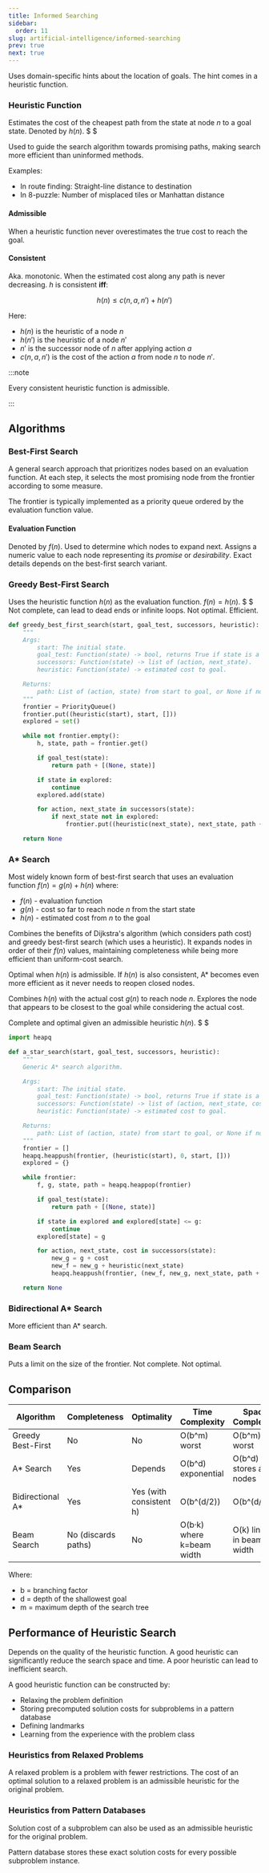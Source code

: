 ```yaml
---
title: Informed Searching
sidebar:
  order: 11
slug: artificial-intelligence/informed-searching
prev: true
next: true
---
```


Uses domain-specific hints about the location of goals. The hint comes in a heuristic function.

### Heuristic Function

Estimates the cost of the cheapest path from the state at node $n$ to a goal state. Denoted by $h(n)$. $ $

Used to guide the search algorithm towards promising paths, making search more efficient than uninformed methods.

Examples:

- In route finding: Straight-line distance to destination
- In 8-puzzle: Number of misplaced tiles or Manhattan distance

#### Admissible

When a heuristic function never overestimates the true cost to reach the goal.

#### Consistent

Aka. monotonic. When the estimated cost along any path is never decreasing. $h$ is consistent **iff**:

```math
h(n) \leq c(n, a, n') + h(n')
```

Here:
- $h(n)$ is the heuristic of a node $n$
- $h(n')$ is the heuristic of a node $n'$ 
- $n'$ is the successor node of $n$ after applying action $a$
- $c(n, a, n')$ is the cost of the action $a$ from node $n$ to node $n'$.

:::note

Every consistent heuristic function is admissible.

:::

## Algorithms

### Best-First Search

A general search approach that prioritizes nodes based on an evaluation function. At each step, it selects the most promising node from the frontier according to some measure.

The frontier is typically implemented as a priority queue ordered by the evaluation function value.

#### Evaluation Function

Denoted by $f(n)$. Used to determine which nodes to expand next. Assigns a numeric value to each node representing its _promise_ or _desirability_. Exact details depends on the best-first search variant.

### Greedy Best-First Search

Uses the heuristic function $h(n)$ as the evaluation function. $f(n) = h(n)$. $ $ Not complete, can lead to dead ends or infinite loops. Not optimal. Efficient.

```python
def greedy_best_first_search(start, goal_test, successors, heuristic):
    """
    Args:
        start: The initial state.
        goal_test: Function(state) -> bool, returns True if state is a goal.
        successors: Function(state) -> list of (action, next_state).
        heuristic: Function(state) -> estimated cost to goal.

    Returns:
        path: List of (action, state) from start to goal, or None if no path found.
    """
    frontier = PriorityQueue()
    frontier.put((heuristic(start), start, []))
    explored = set()

    while not frontier.empty():
        h, state, path = frontier.get()

        if goal_test(state):
            return path + [(None, state)]

        if state in explored:
            continue
        explored.add(state)

        for action, next_state in successors(state):
            if next_state not in explored:
                frontier.put((heuristic(next_state), next_state, path + [(action, state)]))

    return None
```

### A\* Search

Most widely known form of best-first search that uses an evaluation function $f(n) = g(n) + h(n)$ where:

- $f(n)$ - evaluation function
- $g(n)$ - cost so far to reach node $n$ from the start state
- $h(n)$ - estimated cost from $n$ to the goal

Combines the benefits of Dijkstra's algorithm (which considers path cost) and greedy best-first search (which uses a heuristic). It expands nodes in order of their $f(n)$ values, maintaining completeness while being more efficient than uniform-cost search.

Optimal when $h(n)$ is admissible. If $h(n)$ is also consistent, A* becomes even more efficient as it never needs to reopen closed nodes.

Combines $h(n)$ with the actual cost $g(n)$ to reach node $n$. Explores the node that appears to be closest to the goal while considering the actual cost.

Complete and optimal given an admissible heuristic $h(n)$. $ $

```python
import heapq

def a_star_search(start, goal_test, successors, heuristic):
    """
    Generic A* search algorithm.

    Args:
        start: The initial state.
        goal_test: Function(state) -> bool, returns True if state is a goal.
        successors: Function(state) -> list of (action, next_state, cost).
        heuristic: Function(state) -> estimated cost to goal.

    Returns:
        path: List of (action, state) from start to goal, or None if no path found.
    """
    frontier = []
    heapq.heappush(frontier, (heuristic(start), 0, start, []))
    explored = {}

    while frontier:
        f, g, state, path = heapq.heappop(frontier)

        if goal_test(state):
            return path + [(None, state)]

        if state in explored and explored[state] <= g:
            continue
        explored[state] = g

        for action, next_state, cost in successors(state):
            new_g = g + cost
            new_f = new_g + heuristic(next_state)
            heapq.heappush(frontier, (new_f, new_g, next_state, path + [(action, state)]))

    return None
```

### Bidirectional A\* Search

More efficient than A\* search.

### Beam Search

Puts a limit on the size of the frontier. Not complete. Not optimal.

## Comparison

| Algorithm         | Completeness        | Optimality              | Time Complexity           | Space Complexity          |
| ----------------- | ------------------- | ----------------------- | ------------------------- | ------------------------- |
| Greedy Best-First | No                  | No                      | O(b^m) worst              | O(b^m) worst              |
| A\* Search        | Yes                 | Depends                 | O(b^d) exponential        | O(b^d) stores all nodes   |
| Bidirectional A\* | Yes                 | Yes (with consistent h) | O(b^(d/2))                | O(b^(d/2))                |
| Beam Search       | No (discards paths) | No                      | O(b·k) where k=beam width | O(k) linear in beam width |

Where:

- b = branching factor
- d = depth of the shallowest goal
- m = maximum depth of the search tree

## Performance of Heuristic Search

Depends on the quality of the heuristic function. A good heuristic can significantly reduce the search space and time. A poor heuristic can lead to inefficient search.

A good heuristic function can be constructed by:
- Relaxing the problem definition
-  Storing precomputed solution costs for subproblems in a pattern database
- Defining landmarks
- Learning from the experience with the problem class

### Heuristics from Relaxed Problems

A relaxed problem is a problem with fewer restrictions. The cost of an optimal solution to a relaxed problem is an
admissible heuristic for the original problem.

### Heuristics from Pattern Databases

Solution cost of a subproblem can also be used as an admissible heuristic for the original problem.

Pattern database stores these exact solution costs for every possible subproblem instance.
